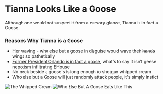 # Tianna Looks Like a Goose
Although one would not suspect it from a cursory glance, Tianna is in fact a Goose. 

### Reasons Why Tianna is a Goose
* Her waving - who else but a goose in disguise would wave their ~~hands~~ wings so pathetically 
* [Former President Orlando is in fact a goose](https://orlandolookslikeagoose.com/), what's to say it isn't geese nepotism infiltrating EHouse
* No neck beside a goose's is long enough to shotgun whipped cream
* Who else but a Goose will just randomly attack people, it's simply instict 

![The Whipped Cream](https://cdn.discordapp.com/attachments/838560590032797707/838560630888726528/image_3.jpg)
![Who Else But A Goose Eats Like This](https://cdn.discordapp.com/attachments/838560590032797707/838560634840940554/image_1.jpg)
